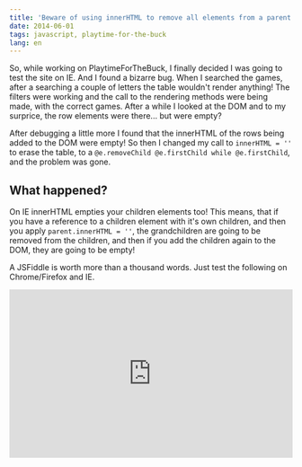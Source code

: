 ```yaml
---
title: 'Beware of using innerHTML to remove all elements from a parent if you intend to reuse the elements later'
date: 2014-06-01
tags: javascript, playtime-for-the-buck
lang: en
---
```


So, while working on PlaytimeForTheBuck, I finally decided I was going to test the site on IE. And I found a bizarre bug. When I searched the games, after a searching a couple of letters the table wouldn't render anything! The filters were working and the call to the rendering methods were being made, with the correct games. After a while I looked at the DOM and to my surprice, the row elements were there... but were empty? 

After debugging a little more I found that the innerHTML of the rows being added to the DOM were empty! So then I changed my call to `innerHTML = ''` to erase the table, to a `@e.removeChild @e.firstChild while @e.firstChild`, and the problem was gone.

## What happened?

On IE innerHTML empties your children elements too! This means, that if you have a reference to a children element with it's own children, and then you apply `parent.innerHTML = ''`, the grandchildren are going to be removed from the children, and then if you add the children again to the DOM, they are going to be empty!

A JSFiddle is worth more than a thousand words. Just test the following on Chrome/Firefox and IE.

<iframe width="100%" height="300" src="http://jsfiddle.net/zequez/fBEnL/1/embedded/" allowfullscreen="allowfullscreen" frameborder="0"></iframe>